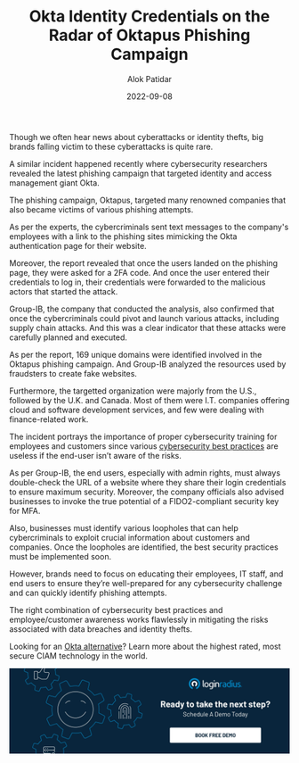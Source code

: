 ﻿---
title: "Okta Identity Credentials on the Radar of Oktapus Phishing Campaign"
date: "2022-09-08"
coverImage: "oktapus.webp"
tags: ["Phishing", "Oktapus", "Okta"]
author: "Alok Patidar"
description: "The phishing campaign, Oktapus, targeted Okta who recently became victim of its phishing attempts. 169 unique domains were identified that fraudsters used to create fake websites."
metatitle: "Oktapus Phishing Campaign Targets Okta Identity Credentials"
metadescription: "Cybersecurity researchers revealed that the phishing campaign, Oktapus, recently targeted Okta. 169 unique domains were identified involved in the phishing campaign."
---
  
  
Though we often hear news about cyberattacks or identity thefts, big brands falling victim to these cyberattacks is quite rare. 

A similar incident happened recently where cybersecurity researchers revealed the latest phishing campaign that targeted identity and access management giant Okta. 

The phishing campaign, Oktapus, targeted many renowned companies that also became victims of various phishing attempts. 

As per the experts, the cybercriminals sent text messages to the company's employees with a link to the phishing sites mimicking the Okta authentication page for their website. 

Moreover, the report revealed that once the users landed on the phishing page, they were asked for a 2FA code. And once the user entered their credentials to log in, their credentials were forwarded to the malicious actors that started the attack. 

Group-IB, the company that conducted the analysis, also confirmed that once the cybercriminals could pivot and launch various attacks, including supply chain attacks. And this was a clear indicator that these attacks were carefully planned and executed. 

As per the report, 169 unique domains were identified involved in the Oktapus phishing campaign. And Group-IB analyzed the resources used by fraudsters to create fake websites. 

Furthermore, the targetted organization were majorly from the U.S., followed by the U.K. and Canada. Most of them were I.T. companies offering cloud and software development services, and few were dealing with finance-related work. 

The incident portrays the importance of proper cybersecurity training for employees and customers since various [cybersecurity best practices](https://www.loginradius.com/blog/identity/cybersecurity-best-practices-for-enterprises/) are useless if the end-user isn’t aware of the risks. 

As per Group-IB, the end users, especially with admin rights, must always double-check the URL of a website where they share their login credentials to ensure maximum security. Moreover, the company officials also advised businesses to invoke the true potential of a FIDO2-compliant security key for MFA. 

Also, businesses must identify various loopholes that can help cybercriminals to exploit crucial information about customers and companies. Once the loopholes are identified, the best security practices must be implemented soon. 

However, brands need to focus on educating their employees, IT staff, and end users to ensure they’re well-prepared for any cybersecurity challenge and can quickly identify phishing attempts. 

The right combination of cybersecurity best practices and employee/customer awareness works flawlessly in mitigating the risks associated with data breaches and identity thefts. 

Looking for an [Okta alternative](https://www.loginradius.com/)? Learn more about the highest rated, most secure CIAM technology in the world. 

[![book-a-free-demo-loginradius](../../assets/book-a-demo-loginradius.webp)](https://www.loginradius.com/contact-us?utm_source=blog&utm_medium=web&utm_campaign=oktapus-phishing-targets-okta-identity-credentials)
